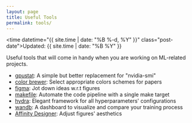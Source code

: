 ```yaml
---
layout: page
title: Useful Tools
permalink: tools/
---
```


<time datetime="{{ site.time | date: "%B %-d, %Y" }}" class="post-date">Updated: {{ site.time | date: "%B %Y" }}</time>

Useful tools that will come in handy when you are working on ML-related projects.

- [gpustat](https://github.com/wookayin/gpustat): A simple but better replacement for "nvidia-smi"
- [color brewer](https://colorbrewer2.org/#type=sequential&scheme=BuGn&n=3): Select appropriate colors schemes for papers
- [figma](https://www.figma.com/): Jot down ideas w.r.t figures 
- [makefile](https://www.gnu.org/software/make/manual/make.html): Automate the code pipeline with a single make target
- [hydra](https://hydra.cc/): Elegant framework for all hyperparameters' configurations
- [wandb](https://wandb.ai/site): A dashboard to visualize and compare your training process
- [Affinity Designer](https://affinity.serif.com/en-us/designer/): Adjust figures' aesthetics


